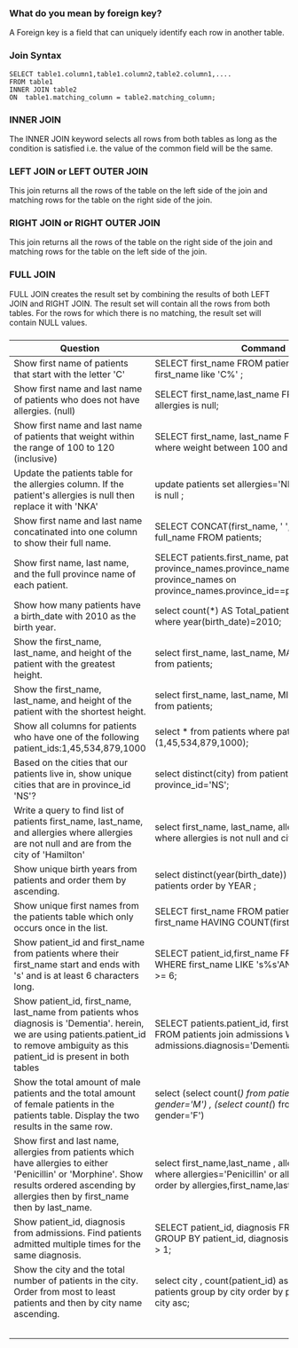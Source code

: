 ### What do you mean by foreign key? 
A Foreign key is a field that can uniquely identify each row in another table. 

### Join Syntax
```
SELECT table1.column1,table1.column2,table2.column1,....
FROM table1 
INNER JOIN table2
ON  table1.matching_column = table2.matching_column;
```
### INNER JOIN
The INNER JOIN keyword selects all rows from both tables as long as the condition is satisfied i.e. the value of the common field will be the same. 
### LEFT JOIN or LEFT OUTER JOIN
This join returns all the rows of the table on the left side of the join and matching rows for the table on the right side of the join. 
### RIGHT JOIN or RIGHT OUTER JOIN
This join returns all the rows of the table on the right side of the join and matching rows for the table on the left side of the join. 
### FULL JOIN
FULL JOIN creates the result set by combining the results of both LEFT JOIN and RIGHT JOIN. The result set will contain all the rows from both tables. 
For the rows for which there is no matching, the result set will contain NULL values.
### 
|   Question | Command |
| --- | ----------- |
|Show first name of patients that start with the letter 'C'| SELECT first_name FROM patients where first_name like 'C%' ;| 
|Show first name and last name of patients who does not have allergies. (null)| SELECT first_name,last_name  FROM patients where allergies is null; |
|Show first name and last name of patients that weight within the range of 100 to 120 (inclusive)|SELECT first_name, last_name FROM patients where  weight between 100 and 120 ;|
|Update the patients table for the allergies column. If the patient's allergies is null then replace it with 'NKA'|update patients set allergies='NKA' where allergies is null ;|
|Show first name and last name concatinated into one column to show their full name.|SELECT CONCAT(first_name, ' ', last_name) AS full_name FROM patients;|
|Show first name, last name, and the full province name of each patient.|SELECT patients.first_name, patients.last_name, province_names.province_name from patients join province_names on province_names.province_id==patients.province_id;|
|Show how many patients have a birth_date with 2010 as the birth year.|select count(*) AS Total_patient from patients where year(birth_date)=2010;|
|Show the first_name, last_name, and height of the patient with the greatest height.|select first_name, last_name, MAX(height) as height from patients;|
|Show the first_name, last_name, and height of the patient with the shortest height.|select first_name, last_name, MIN(height) as height from patients;|
|Show all columns for patients who have one of the following patient_ids:1,45,534,879,1000| select * from patients where patient_id IN (1,45,534,879,1000);|
|Based on the cities that our patients live in, show unique cities that are in province_id 'NS'?|select distinct(city) from patients where province_id='NS'; |
|Write a query to find list of patients first_name, last_name, and allergies where allergies are not null and are from the city of 'Hamilton'|select first_name, last_name, allergies from patients where allergies is not null and city='Hamilton'; |
|Show unique birth years from patients and order them by ascending.|select distinct(year(birth_date)) as year from patients order by YEAR ;|
|Show unique first names from the patients table which only occurs once in the list.| SELECT first_name FROM patients GROUP BY first_name HAVING COUNT(first_name) = 1|
|Show patient_id and first_name from patients where their first_name start and ends with 's' and is at least 6 characters long.|SELECT patient_id,first_name FROM patients WHERE first_name LIKE 's%s'AND len(first_name) >= 6;|
|Show patient_id, first_name, last_name from patients whos diagnosis is 'Dementia'. herein, we are using patients.patient_id to remove ambiguity as this patient_id is present in both tables|SELECT  patients.patient_id, first_name,  last_name FROM patients join admissions WHERE admissions.diagnosis='Dementia'    ;|
|Show the total amount of male patients and the total amount of female patients in the patients table. Display the two results in the same row.|select (select count(*) from patients where gender='M') , (select count(*) from patients where gender='F')|
|Show first and last name, allergies from patients which have allergies to either 'Penicillin' or 'Morphine'. Show results ordered ascending by allergies then by first_name then by last_name.|select first_name,last_name , allergies from patients where allergies='Penicillin' or allergies='Morphine' order by allergies,first_name,last_name ;|
|Show patient_id, diagnosis from admissions. Find patients admitted multiple times for the same diagnosis.|SELECT patient_id, diagnosis FROM admissions GROUP BY patient_id, diagnosis HAVING COUNT(*) > 1;|
|Show the city and the total number of patients in the city. Order from most to least patients and then by city name ascending.|select city , count(patient_id) as patient_count from patients group by city order by patient_count desc , city asc; |
|||
|||
|||
|||
|||


### 
### 
### 
### 
### 
### 
### 
### 
